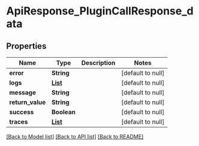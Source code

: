 # ApiResponse_PluginCallResponse_data
## Properties

| Name | Type | Description | Notes |
|------------ | ------------- | ------------- | -------------|
| **error** | **String** |  | [default to null] |
| **logs** | [**List**](LogEntry.md) |  | [default to null] |
| **message** | **String** |  | [default to null] |
| **return\_value** | **String** |  | [default to null] |
| **success** | **Boolean** |  | [default to null] |
| **traces** | [**List**](AnyType.md) |  | [default to null] |

[[Back to Model list]](../README.md#documentation-for-models) [[Back to API list]](../README.md#documentation-for-api-endpoints) [[Back to README]](../README.md)

